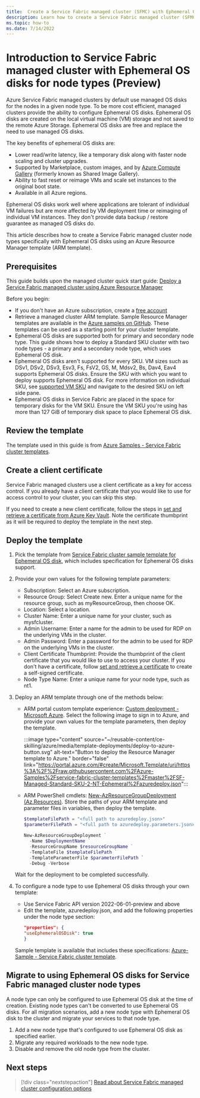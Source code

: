 ```yaml
---
title:  Create a Service Fabric managed cluster (SFMC) with Ephemeral OS disks for node types
description: Learn how to create a Service Fabric managed cluster (SFMC) with Ephemeral OS disks for node types
ms.topic: how-to
ms.date: 7/14/2022
---
```


# Introduction to Service Fabric managed cluster with Ephemeral OS disks for node types (Preview)
Azure Service Fabric managed clusters by default use managed OS disks for the nodes in a given node type. To be more cost efficient, managed clusters provide the ability to configure Ephemeral OS disks. Ephemeral OS disks are created on the local virtual machine (VM) storage and not saved to the remote Azure Storage. Ephemeral OS disks are free and replace the need to use managed OS disks.

The key benefits of ephemeral OS disks are: 

* Lower read/write latency, like a temporary disk along with faster node scaling and cluster upgrades.
* Supported by Marketplace, custom images, and by [Azure Compute Gallery](../virtual-machines/shared-image-galleries.md) (formerly known as Shared Image Gallery). 
* Ability to fast reset or reimage VMs and scale set instances to the original boot state. 
* Available in all Azure regions. 

Ephemeral OS disks work well where applications are tolerant of individual VM failures but are more affected by VM deployment time or reimaging of individual VM instances. They don't provide data backup / restore guarantee as managed OS disks do.

This article describes how to create a Service Fabric managed cluster node types specifically with Ephemeral OS disks using an Azure Resource Manager template (ARM template).

## Prerequisites
This guide builds upon the managed cluster quick start guide: [Deploy a Service Fabric managed cluster using Azure Resource Manager](./quickstart-managed-cluster-template.md)

Before you begin:

* If you don't have an Azure subscription, create a [free account](https://azure.microsoft.com/free)
* Retrieve a managed cluster ARM template. Sample Resource Manager templates are available in the [Azure samples on GitHub](https://github.com/Azure-Samples/service-fabric-cluster-templates). These templates can be used as a starting point for your cluster template.
* Ephemeral OS disks are supported both for primary and secondary node type. This guide shows how to deploy a Standard SKU cluster with two node types - a primary and a secondary node type, which uses Ephemeral OS disk.
* Ephemeral OS disks aren't supported for every SKU. VM sizes such as DSv1, DSv2, DSv3, Esv3, Fs, FsV2, GS, M, Mdsv2, Bs, Dav4, Eav4 supports Ephemeral OS disks. Ensure the SKU with which you want to deploy supports Ephemeral OS disk. For more information on individual SKU, see [supported VM SKU](../virtual-machines/dv3-dsv3-series.md) and navigate to the desired SKU on left side pane.
* Ephemeral OS disks in Service Fabric are placed in the space for temporary disks for the VM SKU. Ensure the VM SKU you're using has more than 127 GiB of temporary disk space to place Ephemeral OS disk.

## Review the template
The template used in this guide is from [Azure Samples - Service Fabric cluster templates](https://github.com/Azure-Samples/service-fabric-cluster-templates/tree/master/SF-Managed-Standard-SKU-2-NT-Ephemeral).


## Create a client certificate
Service Fabric managed clusters use a client certificate as a key for access control. If you already have a client certificate that you would like to use for access control to your cluster, you can skip this step. 

If you need to create a new client certificate, follow the steps in [set and retrieve a certificate from Azure Key Vault](/azure/key-vault/certificates/quick-create-portal). Note the certificate thumbprint as it will be required to deploy the template in the next step.

## Deploy the template

1. Pick the template from [Service Fabric cluster sample template for Ephemeral OS disk](https://github.com/Azure-Samples/service-fabric-cluster-templates/tree/master/SF-Managed-Standard-SKU-2-NT-Ephemeral), which includes specification for Ephemeral OS disks support.

2. Provide your own values for the following template parameters:

   * Subscription: Select an Azure subscription.
   * Resource Group: Select Create new. Enter a unique name for the resource group, such as myResourceGroup, then choose OK.
   * Location: Select a location.
   * Cluster Name: Enter a unique name for your cluster, such as mysfcluster.
   * Admin Username: Enter a name for the admin to be used for RDP on the underlying VMs in the cluster.
   * Admin Password: Enter a password for the admin to be used for RDP on the underlying VMs in the cluster.
   * Client Certificate Thumbprint: Provide the thumbprint of the client certificate that you would like to use to access your cluster. If you don't have a certificate, follow [set and retrieve a certificate](/azure/key-vault/certificates/quick-create-portal) to create a self-signed certificate.
   * Node Type Name: Enter a unique name for your node type, such as nt1.


3. Deploy an ARM template through one of the methods below:

   * ARM portal custom template experience: [Custom deployment - Microsoft Azure](https://portal.azure.com/#create/Microsoft.Template). Select the following image to sign in to Azure, and provide your own values for the template parameters, then deploy the template.

      :::image type="content" source="~/reusable-content/ce-skilling/azure/media/template-deployments/deploy-to-azure-button.svg" alt-text="Button to deploy the Resource Manager template to Azure." border="false" link="https://portal.azure.com/#create/Microsoft.Template/uri/https%3A%2F%2Fraw.githubusercontent.com%2FAzure-Samples%2Fservice-fabric-cluster-templates%2Fmaster%2FSF-Managed-Standard-SKU-2-NT-Ephemeral%2Fazuredeploy.json":::


   * ARM PowerShell cmdlets: [New-AzResourceGroupDeployment (Az.Resources)](/powershell/module/az.resources/new-azresourcegroupdeployment). Store the paths of your ARM template and parameter files in variables, then deploy the template.
    
      ```powershell
      $templateFilePath = "<full path to azuredeploy.json>"
      $parameterFilePath = "<full path to azuredeploy.parameters.json>"

      New-AzResourceGroupDeployment ` 
        -Name $DeploymentName ` 
        -ResourceGroupName $resourceGroupName ` 
        -TemplateFile $templateFilePath ` 
        -TemplateParameterFile $parameterFilePath `
        -Debug -Verbose
      ```
    Wait for the deployment to be completed successfully.

4. To configure a node type to use Ephemeral OS disks through your own template:
   * Use Service Fabric API version 2022-06-01-preview and above
   * Edit the template, azuredeploy.json, and add the following properties under the node type section:
       ```JSON
      "properties": { 
      "useEphemeralOSDisk": true 
      }
      ```
   Sample template is available that includes these specifications: [Azure-Sample - Service Fabric cluster template](https://github.com/Azure-Samples/service-fabric-cluster-templates/tree/master/SF-Managed-Standard-SKU-2-NT-Ephemeral).


## Migrate to using Ephemeral OS disks for Service Fabric managed cluster node types
A node type can only be configured to use Ephemeral OS disk at the time of creation. Existing node types can't be converted to use Ephemeral OS disks. For all migration scenarios, add a new node type with Ephemeral OS disk to the cluster and migrate your services to that node type. 

1. Add a new node type that's configured to use Ephemeral OS disk as specified earlier.
2. Migrate any required workloads to the new node type.
3. Disable and remove the old node type from the cluster.

## Next steps
> [!div class="nextstepaction"]
> [Read about Service Fabric managed cluster configuration options](how-to-managed-cluster-configuration.md)